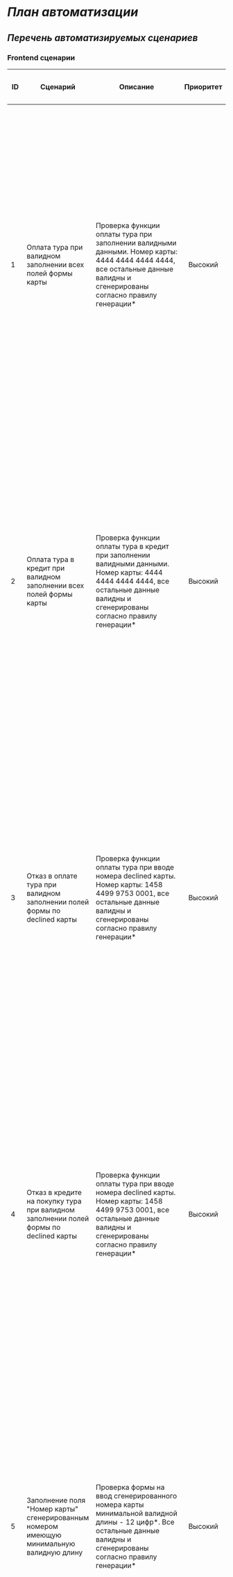 # _План автоматизации_ #
## _Перечень автоматизируемых сценариев_ ##
### Frontend сценарии ###

| <p style="text-align: center;">ID<p> |                                        <p style="text-align: center;">Сценарий<p>                                         |                                                                                                                                                                                                                                                            <p style="text-align: center;">Описание<p> | <p style="text-align: center;">Приоритет<p> |                                                                                                                                                                                                                                                                                                                                                                                                                                                                                                                                                                                                                      <p style="text-align: center;">Шаги<p> |                                                                                                                                                                         <p style="text-align: center;">Ожидаемый результат<p> |
|:-------------------------------------|:-------------------------------------------------------------------------------------------------------------------------:|------------------------------------------------------------------------------------------------------------------------------------------------------------------------------------------------------------------------------------------------------------------------------------------------------:|--------------------------------------------:|------------------------------------------------------------------------------------------------------------------------------------------------------------------------------------------------------------------------------------------------------------------------------------------------------------------------------------------------------------------------------------------------------------------------------------------------------------------------------------------------------------------------------------------------------------------------------------------------------------------------------------------------------------:|------------------------------------------------------------------------------------------------------------------------------------------------------------------------------------------------------------------------------:|
| 1                                    |                <p style="text-align: left;">Оплата тура при валидном заполнении всех полей формы карты<p>                 |                                                                                             <p style="text-align: left;">Проверка функции оплаты тура при заполнении валидными данными. Номер карты: 4444 4444 4444 4444, все остальные данные валидны и сгенерированы согласно правилу генерации*<p> |   <p style="text-align: center;">Высокий<p> |                                                                    <p style="text-align: left;">1. Переход на страницу покупки тура http://localhost:8080/   <br/>2. Произвести переход к форме карты через "Купить"  <br/>3. Ввод в поле "Номер карты"  действующего номера 4444 4444 4444 4444  <br/>4. Ввод в поле "Месяц" сгенерированного месяца <br/>5.  Ввод в поле "Год" сгенерированного года  <br/>6. Ввод в поле "Владелец" сгенерированного наименования владельца карты <br/>7. Ввод в поле "CVC/CVV" сгенерированной комбинации чисел  <br/>8. Произвести операцию оплаты тура через "Продолжить"  <br/>9. Проверка на соответствие ответа<p> |                                                                <p style="text-align: left;">Сообщение: Успешно! Операция одобрена банком на странице покупки тура. Статус 200, В БД  появились данные указанные в описании<p> |
| 2                                    |            <p style="text-align: left;">Оплата тура в кредит при валидном заполнении всех полей формы карты<p>            |                                                                                    <p style="text-align: left;">Проверка функции оплаты тура в кредит при заполнении валидными данными. Номер карты: 4444 4444 4444 4444, все остальные данные валидны и сгенерированы согласно правилу генерации*<p> |   <p style="text-align: center;">Высокий<p> |                                                                     <p style="text-align: left;">1. Переход на страницу покупки тура http://localhost:8080/   <br/>2. Произвести оплату тура через "Купить в кредит"  <br/>3. Ввод в поле "Номер карты"  действующего номера 4444 4444 4444 4444  <br/>4. Ввод в поле "Месяц" сгенерированного месяца <br/>5.  Ввод в поле "Год" сгенерированного года  <br/>6. Ввод в поле "Владелец" сгенерированного наименования владельца карты <br/>7. Ввод в поле "CVC/CVV" сгенерированной комбинации чисел  <br/>8. Произвести операцию оплаты тура через "Продолжить"  <br/>9. Проверка на соответствие ответа<p> |                                                                <p style="text-align: left;">Сообщение: Успешно! Операция одобрена банком на странице покупки тура. Статус 200, В БД  появились данные указанные в описании<p> |
| 3                                    |         <p style="text-align: left;">Отказ в оплате тура при валидном заполнении полей формы по declined карты<p>         |                                                                                              <p style="text-align: left;">Проверка функции оплаты тура при вводе номера declined карты. Номер карты: 1458 4499 9753 0001, все остальные данные валидны и сгенерированы согласно правилу генерации*<p> |   <p style="text-align: center;">Высокий<p> |                                                                    <p style="text-align: left;">1. Переход на страницу покупки тура http://localhost:8080/   <br/>2. Произвести переход к форме карты через "Купить"  <br/>3. Ввод в поле "Номер карты"  действующего номера 1458 4499 9753 0001  <br/>4. Ввод в поле "Месяц" сгенерированного месяца <br/>5.  Ввод в поле "Год" сгенерированного года  <br/>6. Ввод в поле "Владелец" сгенерированного наименования владельца карты <br/>7. Ввод в поле "CVC/CVV" сгенерированной комбинации чисел  <br/>8. Произвести операцию оплаты тура через "Продолжить"  <br/>9. Проверка на соответствие ответа<p> |                                                                              <p style="text-align: left;">Сообщение: Ошибка! Банк отказал в проведении операции. Статус 400, в БД не появились данные указанные в описании<p> |
| 4                                    |   <p style="text-align: left;">Отказ в кредите на покупку тура при валидном заполнении полей формы по declined карты<p>   |                                                                                              <p style="text-align: left;">Проверка функции оплаты тура при вводе номера declined карты. Номер карты: 1458 4499 9753 0001, все остальные данные валидны и сгенерированы согласно правилу генерации*<p> |   <p style="text-align: center;">Высокий<p> |                                                                     <p style="text-align: left;">1. Переход на страницу покупки тура http://localhost:8080/   <br/>2. Произвести оплату тура через "Купить в кредит"  <br/>3. Ввод в поле "Номер карты"  действующего номера 1458 4499 9753 0001  <br/>4. Ввод в поле "Месяц" сгенерированного месяца <br/>5.  Ввод в поле "Год" сгенерированного года  <br/>6. Ввод в поле "Владелец" сгенерированного наименования владельца карты <br/>7. Ввод в поле "CVC/CVV" сгенерированной комбинации чисел  <br/>8. Произвести операцию оплаты тура через "Продолжить"  <br/>9. Проверка на соответствие ответа<p> |                                                                              <p style="text-align: left;">Сообщение: Ошибка! Банк отказал в проведении операции. Статус 400, в БД не появились данные указанные в описании<p> |                                                                                       |
| 5                                    | <p style="text-align: left;">Заполнение поля "Номер карты" сгенерированным номером имеющую минимальную валидную длину<p>  |                                                                                                  <p style="text-align: left;">Проверка формы на ввод сгенерированного номера карты минимальной валидной длины - 12 цифр*. Все остальные данные валидны и сгенерированы согласно правилу генерации*<p> |   <p style="text-align: center;">Высокий<p> |                                                                               <p style="text-align: left;">1. Переход на страницу покупки тура http://localhost:8080/   <br/>2. Произвести переход к форме карты через "Купить"  <br/>3. Ввод в поле "Номер карты" сгенерированного номера карты  <br/>4. Ввод в поле "Месяц" сгенерированного месяца <br/>5.  Ввод в поле "Год" сгенерированного года  <br/>6. Ввод в поле "Владелец" сгенерированного наименования владельца карты <br/>7. Ввод в поле "CVC/CVV" сгенерированной комбинации чисел  <br/>8. Произвести операцию оплаты тура через "Продолжить"  <br/>9. Проверка на соответствие ответа<p> |                                                                              <p style="text-align: left;">Сообщение: Ошибка! Банк отказал в проведении операции. Статус 400, в БД не появились данные указанные в описании<p> |
| 6                                    | <p style="text-align: left;">Заполнение поля "Номер карты" сгенерированным номером имеющую максимальную валидную длину<p> |                                                                                        <p style="text-align: left;">Проверка формы на ввод случайно сгенерированного номера карты максимальной валидной длины - 19 цифр*. Все остальные данные валидны и сгенерированы согласно правилу генерации*<p> |   <p style="text-align: center;">Высокий<p> |                                                                               <p style="text-align: left;">1. Переход на страницу покупки тура http://localhost:8080/   <br/>2. Произвести переход к форме карты через "Купить"  <br/>3. Ввод в поле "Номер карты" сгенерированного номера карты  <br/>4. Ввод в поле "Месяц" сгенерированного месяца <br/>5.  Ввод в поле "Год" сгенерированного года  <br/>6. Ввод в поле "Владелец" сгенерированного наименования владельца карты <br/>7. Ввод в поле "CVC/CVV" сгенерированной комбинации чисел  <br/>8. Произвести операцию оплаты тура через "Продолжить"  <br/>9. Проверка на соответствие ответа<p> |                                                                              <p style="text-align: left;">Сообщение: Ошибка! Банк отказал в проведении операции. Статус 400, в БД не появились данные указанные в описании<p> |
| 7                                    |          <p style="text-align: left;">Заполнение поля "Номер карты" превышающим валидную длину карты номером<p>           |                                                                                                                          <p style="text-align: left;">Проверка формы на ввод случайно сгенерированного карты из 20 цифр*. Все остальные данные валидны и сгенерированы согласно правилу генерации*<p> |   <p style="text-align: center;">Высокий<p> |                                                                               <p style="text-align: left;">1. Переход на страницу покупки тура http://localhost:8080/   <br/>2. Произвести переход к форме карты через "Купить"  <br/>3. Ввод в поле "Номер карты" сгенерированного номера карты  <br/>4. Ввод в поле "Месяц" сгенерированного месяца <br/>5.  Ввод в поле "Год" сгенерированного года  <br/>6. Ввод в поле "Владелец" сгенерированного наименования владельца карты <br/>7. Ввод в поле "CVC/CVV" сгенерированной комбинации чисел  <br/>8. Произвести операцию оплаты тура через "Продолжить"  <br/>9. Проверка на соответствие ответа<p> |                                                                              <p style="text-align: left;">Сообщение: Ошибка! Банк отказал в проведении операции. Статус 400, в БД не появились данные указанные в описании<p> |
| 8                                    |        <p style="text-align: left;">Заполнение поля "Номер карты"  ниже допустимой валидной длину карты номером<p>        |                                                                                                                   <p style="text-align: left;">Проверка формы на ввод случайно сгенерированного номера карты из 11 цифр*. Все остальные данные валидны и сгенерированы согласно правилу генерации*<p> |   <p style="text-align: center;">Высокий<p> |                                                                               <p style="text-align: left;">1. Переход на страницу покупки тура http://localhost:8080/   <br/>2. Произвести переход к форме карты через "Купить"  <br/>3. Ввод в поле "Номер карты" сгенерированного номера карты  <br/>4. Ввод в поле "Месяц" сгенерированного месяца <br/>5.  Ввод в поле "Год" сгенерированного года  <br/>6. Ввод в поле "Владелец" сгенерированного наименования владельца карты <br/>7. Ввод в поле "CVC/CVV" сгенерированной комбинации чисел  <br/>8. Произвести операцию оплаты тура через "Продолжить"  <br/>9. Проверка на соответствие ответа<p> |                                                     <p style="text-align: left;">В форме карты в поле "Номер карты" появилось предупреждение: "Неверный формат". Статус 400, в БД не появились данные указанные в описании<p> |
| 9                                    |                            <p style="text-align: left;">Оставить поле "Номер карты" пустым<p>                             |                                                                                                                                             <p style="text-align: left;">Проверка формы при отказе от ввода номера карты. Все остальные данные валидны и сгенерированы согласно правилу генерации*<p> |   <p style="text-align: center;">Высокий<p> |                                                                                                <p style="text-align: left;">1. Переход на страницу покупки тура http://localhost:8080/   <br/>2. Произвести переход к форме карты через "Купить"  <br/>3. Ничего не вводить в поле "Номер карты"  <br/>4. Ввод в поле "Месяц" сгенерированного месяца <br/>5.  Ввод в поле "Год" сгенерированного года  <br/>6. Ввод в поле "Владелец" сгенерированного наименования владельца карты <br/>7. Ввод в поле "CVC/CVV" сгенерированной комбинации чисел  <br/>8. Произвести операцию оплаты тура через "Продолжить"  <br/>9. Проверка на соответствие ответа<p> |                                                     <p style="text-align: left;">В форме карты в поле "Номер карты" появилось предупреждение: "Неверный формат". Статус 400, в БД не появились данные указанные в описании<p> |
| 10                                   |                     <p style="text-align: left;">Заполнение поля "Месяц" невалидным номером месяца<p>                     | <p style="text-align: left;">Проверка формы в случае случайно сгенерированного невалидного номера месяца(превышающего число месяцев в году). Генерируется число более 12, но менее 100. Номер карты: 4444 4444 4444 4444. Все остальные данные валидны и сгенерированы согласно правилу генерации*<p> |   <p style="text-align: center;">Средний<p> |                                                                    <p style="text-align: left;">1. Переход на страницу покупки тура http://localhost:8080/   <br/>2. Произвести переход к форме карты через "Купить"  <br/>3. Ввод в поле "Номер карты"  действующего номера 4444 4444 4444 4444  <br/>4. Ввод в поле "Месяц" сгенерированного месяца <br/>5.  Ввод в поле "Год" сгенерированного года  <br/>6. Ввод в поле "Владелец" сгенерированного наименования владельца карты <br/>7. Ввод в поле "CVC/CVV" сгенерированной комбинации чисел  <br/>8. Произвести операцию оплаты тура через "Продолжить"  <br/>9. Проверка на соответствие ответа<p> |                                        <p style="text-align: left;">В форме карты в поле "Месяц" появилось предупреждение: "Неверно указан срок действия карты". Статус 400, в БД не появились данные указанные в описании<p> |
| 11                                   |                               <p style="text-align: left;">Заполнение поля "Месяц" нулём<p>                               |                                                                                                  <p style="text-align: left;">Проверка формы в случае указания нуля "0" в поле "Месяц". Номер карты: 4444 4444 4444 4444. Все остальные данные валидны и сгенерированы согласно правилу генерации*<p> |   <p style="text-align: center;">Средний<p> |                                                                                   <p style="text-align: left;">1. Переход на страницу покупки тура http://localhost:8080/   <br/>2. Произвести переход к форме карты через "Купить"  <br/>3. Ввод в поле "Номер карты"  действующего номера 4444 4444 4444 4444  <br/>4. Ввод в поле "Месяц" нуля "0" <br/>5.  Ввод в поле "Год" сгенерированного года  <br/>6. Ввод в поле "Владелец" сгенерированного наименования владельца карты <br/>7. Ввод в поле "CVC/CVV" сгенерированной комбинации чисел  <br/>8. Произвести операцию оплаты тура через "Продолжить"  <br/>9. Проверка на соответствие ответа<p> |                                        <p style="text-align: left;">В форме карты в поле "Месяц" появилось предупреждение: "Неверно указан срок действия карты". Статус 400, в БД не появились данные указанные в описании<p> |
| 12                                   |                           <p style="text-align: left;">Заполнение поля "Месяц" двумя нулями<p>                            |                                                                                           <p style="text-align: left;">Проверка формы в случае указания двух нулей "00" в поле "Месяц". Номер карты: 4444 4444 4444 4444. Все остальные данные валидны и сгенерированы согласно правилу генерации*<p> |   <p style="text-align: center;">Средний<p> |                                                                            <p style="text-align: left;">1. Переход на страницу покупки тура http://localhost:8080/   <br/>2. Произвести переход к форме карты через "Купить"  <br/>3. Ввод в поле "Номер карты"  действующего номера 4444 4444 4444 4444  <br/>4. Ввод в поле "Месяц" двух нулей "00" <br/>5.  Ввод в поле "Год" сгенерированного года  <br/>6. Ввод в поле "Владелец" сгенерированного наименования владельца карты <br/>7. Ввод в поле "CVC/CVV" сгенерированной комбинации чисел  <br/>8. Произвести операцию оплаты тура через "Продолжить"  <br/>9. Проверка на соответствие ответа<p> |                                        <p style="text-align: left;">В форме карты в поле "Месяц" появилось предупреждение: "Неверно указан срок действия карты". Статус 400, в БД не появились данные указанные в описании<p> |
| 13                                   |                   <p style="text-align: left;">Заполнение поля "Месяц" без нуля перед числом от 1-9<p>                    |                              <p style="text-align: left;">Проверка формы в случае отказа от установки нуля перед числами от 1 до 9  в поле "Месяц". Генерируется любое число от 1 до 9. Номер карты: 4444 4444 4444 4444. Все остальные данные валидны и сгенерированы согласно правилу генерации*<p> |   <p style="text-align: center;">Средний<p> |                                                      <p style="text-align: left;">1. Переход на страницу покупки тура http://localhost:8080/   <br/>2. Произвести переход к форме карты через "Купить"  <br/>3. Ввод в поле "Номер карты"  действующего номера 4444 4444 4444 4444  <br/>4. Ввод в поле "Месяц" сгенерированного номера месяца от 1-9 <br/>5.  Ввод в поле "Год" сгенерированного года  <br/>6. Ввод в поле "Владелец" сгенерированного наименования владельца карты <br/>7. Ввод в поле "CVC/CVV" сгенерированной комбинации чисел  <br/>8. Произвести операцию оплаты тура через "Продолжить"  <br/>9. Проверка на соответствие ответа<p> |                                                                <p style="text-align: left;">Сообщение: Успешно! Операция одобрена банком на странице покупки тура. Статус 200, В БД  появились данные указанные в описании<p> |
| 14                                   |              <p style="text-align: left;">Заполнение поля "Год" числом превышающий текущий год на 20 лет<p>               |                                                                         <p style="text-align: left;">Проверка формы при установке в поле "Год" года превышающую текущую дату на 20 лет. Номер карты: 4444 4444 4444 4444. Все остальные данные валидны и сгенерированы согласно правилу генерации*<p> |   <p style="text-align: center;">Средний<p> |                                                 <p style="text-align: left;">1. Переход на страницу покупки тура http://localhost:8080/   <br/>2. Произвести переход к форме карты через "Купить"  <br/>3. Ввод в поле "Номер карты"  действующего номера 4444 4444 4444 4444  <br/>4. Ввод в поле "Месяц" сгенерированного номера месяца <br/>5.  Ввод в поле "Год" года превышающий текущий на 20 лет <br/>6. Ввод в поле "Владелец" сгенерированного наименования владельца карты <br/>7. Ввод в поле "CVC/CVV" сгенерированной комбинации чисел  <br/>8. Произвести операцию оплаты тура через "Продолжить"  <br/>9. Проверка на соответствие ответа<p> |                                          <p style="text-align: left;">В форме карты в поле "Год" появилось предупреждение: "Неверно указан срок действия карты". Статус 400, в БД не появились данные указанные в описании<p> |
| 15                                   |                 <p style="text-align: left;">Заполнение поля "Год" датой при которой срок карты истёк<p>                  |                                                                <p style="text-align: left;">Проверка формы при установке в поле "Год" текущего года, а в поле месяц предыдущего месяца. Номер карты: 4444 4444 4444 4444. Все остальные данные валидны и сгенерированы согласно правилу генерации*<p> |   <p style="text-align: center;">Средний<p> |                                                                                 <p style="text-align: left;">1. Переход на страницу покупки тура http://localhost:8080/   <br/>2. Произвести переход к форме карты через "Купить"  <br/>3. Ввод в поле "Номер карты"  действующего номера 4444 4444 4444 4444  <br/>4. Ввод в поле "Месяц" предыдущего месяца <br/>5.  Ввод в поле "Год" текущего года  <br/>6. Ввод в поле "Владелец" сгенерированного наименования владельца карты <br/>7. Ввод в поле "CVC/CVV" сгенерированной комбинации чисел  <br/>8. Произвести операцию оплаты тура через "Продолжить"  <br/>9. Проверка на соответствие ответа<p> |                                                   <p style="text-align: left;">В форме карты в поле "Год" появилось предупреждение: "Истёк срок действия карты". Статус 400, в БД не появились данные указанные в описании<p> |
| 16                                   |                                <p style="text-align: left;">Заполнение поля "Год" нулём<p>                                |                                                                                                        <p style="text-align: left;">Проверка формы при установке в поле "Год" нуля "0". Номер карты: 4444 4444 4444 4444. Все остальные данные валидны и сгенерированы согласно правилу генерации*<p> |    <p style="text-align: center;">Низкий<p> |                                                                                     <p style="text-align: left;">1. Переход на страницу покупки тура http://localhost:8080/   <br/>2. Произвести переход к форме карты через "Купить"  <br/>3. Ввод в поле "Номер карты"  действующего номера 4444 4444 4444 4444  <br/>4. Ввод в поле "Месяц" предыдущего месяца <br/>5.  Ввод в поле "Год"  нуля "0"  <br/>6. Ввод в поле "Владелец" сгенерированного наименования владельца карты <br/>7. Ввод в поле "CVC/CVV" сгенерированной комбинации чисел  <br/>8. Произвести операцию оплаты тура через "Продолжить"  <br/>9. Проверка на соответствие ответа<p> |                                                   <p style="text-align: left;">В форме карты в поле "Год" появилось предупреждение: "Истёк срок действия карты". Статус 400, в БД не появились данные указанные в описании<p> |
| 17                                   |                            <p style="text-align: left;">Заполнение поля "Год" двумя нулями<p>                             |                                                                                                 <p style="text-align: left;">Проверка формы при установке в поле "Год" двух нулей "00". Номер карты: 4444 4444 4444 4444. Все остальные данные валидны и сгенерированы согласно правилу генерации*<p> |    <p style="text-align: center;">Низкий<p> |                                                                  <p style="text-align: left;">1. Переход на страницу покупки тура http://localhost:8080/   <br/>2. Произвести переход к форме карты через "Купить"  <br/>3. Ввод в поле "Номер карты"  действующего номера 4444 4444 4444 4444  <br/>4.  Ввод в поле "Месяц" сгенерированного номера месяца <br/>5.  Ввод в поле "Год"  двух нулей "0"  <br/>6. Ввод в поле "Владелец" сгенерированного наименования владельца карты <br/>7. Ввод в поле "CVC/CVV" сгенерированной комбинации чисел  <br/>8. Произвести операцию оплаты тура через "Продолжить"  <br/>9. Проверка на соответствие ответа<p> |                                                   <p style="text-align: left;">В форме карты в поле "Год" появилось предупреждение: "Истёк срок действия карты". Статус 400, в БД не появились данные указанные в описании<p> |
| 18                                   |                                <p style="text-align: left;">Оставить поле "Год" пустым<p>                                 |                                                                                                <p style="text-align: left;">Проверка формы при отказе от заполнения данными поля "Год". Номер карты: 4444 4444 4444 4444. Все остальные данные валидны и сгенерированы согласно правилу генерации*<p> |   <p style="text-align: center;">Средний<p> |                                                                        <p style="text-align: left;">1. Переход на страницу покупки тура http://localhost:8080/   <br/>2. Произвести переход к форме карты через "Купить"  <br/>3. Ввод в поле "Номер карты"  действующего номера 4444 4444 4444 4444  <br/>4.  Ввод в поле "Месяц" сгенерированного номера месяца <br/>5.  Поле "Год"  оставить пустым  <br/>6. Ввод в поле "Владелец" сгенерированного наименования владельца карты <br/>7. Ввод в поле "CVC/CVV" сгенерированной комбинации чисел  <br/>8. Произвести операцию оплаты тура через "Продолжить"  <br/>9. Проверка на соответствие ответа<p> |                                                             <p style="text-align: left;">В форме карты в поле "Год" появилось предупреждение: "Неверный формат". Статус 400, в БД не появились данные указанные в описании<p> |
| 19                                   |                               <p style="text-align: left;">Оставить поле "Месяц" пустым<p>                                |                                                                                              <p style="text-align: left;">Проверка формы при отказе от заполнения данными поля "Месяц". Номер карты: 4444 4444 4444 4444. Все остальные данные валидны и сгенерированы согласно правилу генерации*<p> |   <p style="text-align: center;">Средний<p> |                                                                                   <p style="text-align: left;">1. Переход на страницу покупки тура http://localhost:8080/   <br/>2. Произвести переход к форме карты через "Купить"  <br/>3. Ввод в поле "Номер карты"  действующего номера 4444 4444 4444 4444  <br/>4. Поле "Месяц" оставить пустым <br/>5.  Ввод в поле "Год" сгенерированного года  <br/>6. Ввод в поле "Владелец" сгенерированного наименования владельца карты <br/>7. Ввод в поле "CVC/CVV" сгенерированной комбинации чисел  <br/>8. Произвести операцию оплаты тура через "Продолжить"  <br/>9. Проверка на соответствие ответа<p> |                                                           <p style="text-align: left;">В форме карты в поле "Месяц" появилось предупреждение: "Неверный формат". Статус 400, в БД не появились данные указанные в описании<p> |
| 20                                   |             <p style="text-align: left;">Заполнение поля "Владелец" наименованием с использованием дефиса<p>              |                                             <p style="text-align: left;">Проверка формы при заполнении поля "Владелец" сгенерированного наименования внутри которого использован дефис. Номер карты: 4444 4444 4444 4444. Все остальные данные валидны и сгенерированы согласно правилу генерации*<p> |   <p style="text-align: center;">Средний<p> |                                                             <p style="text-align: left;">1. Переход на страницу покупки тура http://localhost:8080/   <br/>2. Произвести переход к форме карты через "Купить"  <br/>3. Ввод в поле "Номер карты"  действующего номера 4444 4444 4444 4444  <br/>4. Ввод в поле "Месяц" сгенерированного номера месяца <br/>5.  Ввод в поле "Год" сгенерированного года  <br/>6. Ввод в поле "Владелец" сгенерированного наименования владельца карты <br/>7. Ввод в поле "CVC/CVV" сгенерированной комбинации чисел  <br/>8. Произвести операцию оплаты тура через "Продолжить"  <br/>9. Проверка на соответствие ответа<p> |                                                                <p style="text-align: left;">Сообщение: Успешно! Операция одобрена банком на странице покупки тура. Статус 200, В БД  появились данные указанные в описании<p> |
| 21                                   |             <p style="text-align: left;">Заполнение поля "Владелец" наименованием с использованием пробела<p>             |                                            <p style="text-align: left;">Проверка формы при заполнении поля "Владелец" сгенерированного наименования внутри которого использован пробел. Номер карты: 4444 4444 4444 4444. Все остальные данные валидны и сгенерированы согласно правилу генерации*<p> |   <p style="text-align: center;">Средний<p> |                                                             <p style="text-align: left;">1. Переход на страницу покупки тура http://localhost:8080/   <br/>2. Произвести переход к форме карты через "Купить"  <br/>3. Ввод в поле "Номер карты"  действующего номера 4444 4444 4444 4444  <br/>4. Ввод в поле "Месяц" сгенерированного номера месяца <br/>5.  Ввод в поле "Год" сгенерированного года  <br/>6. Ввод в поле "Владелец" сгенерированного наименования владельца карты <br/>7. Ввод в поле "CVC/CVV" сгенерированной комбинации чисел  <br/>8. Произвести операцию оплаты тура через "Продолжить"  <br/>9. Проверка на соответствие ответа<p> |                                                                <p style="text-align: left;">Сообщение: Успешно! Операция одобрена банком на странице покупки тура. Статус 200, В БД  появились данные указанные в описании<p> |
| 22                                   |   <p style="text-align: left;">Заполнение поля "Владелец" наименованием с использованием пробела перед наименованием<p>   |                                              <p style="text-align: left;">Проверка формы при заполнении поля "Владелец" сгенерированного наименования перед которым использован пробел. Номер карты: 4444 4444 4444 4444. Все остальные данные валидны и сгенерированы согласно правилу генерации*<p> |    <p style="text-align: center;">Низкий<p> |                                                             <p style="text-align: left;">1. Переход на страницу покупки тура http://localhost:8080/   <br/>2. Произвести переход к форме карты через "Купить"  <br/>3. Ввод в поле "Номер карты"  действующего номера 4444 4444 4444 4444  <br/>4. Ввод в поле "Месяц" сгенерированного номера месяца <br/>5.  Ввод в поле "Год" сгенерированного года  <br/>6. Ввод в поле "Владелец" сгенерированного наименования владельца карты <br/>7. Ввод в поле "CVC/CVV" сгенерированной комбинации чисел  <br/>8. Произвести операцию оплаты тура через "Продолжить"  <br/>9. Проверка на соответствие ответа<p> |                    <p style="text-align: left;">Наименование указано без пробела перед ним. Сообщение: Успешно! Операция одобрена банком на странице покупки тура. Статус 200, В БД  появились данные указанные в описании<p> |
| 23                                   |                      <p style="text-align: left;">Заполнение поля "Владелец" при неименной карте<p>                       |                                                                             <p style="text-align: left;">Проверка формы при заполнении поля "Владелец" наименованием "Unembossed name". Номер карты: 4444 4444 4444 4444. Все остальные данные валидны и сгенерированы согласно правилу генерации*<p> |   <p style="text-align: center;">Высокий<p> |                                                                                         <p style="text-align: left;">1. Переход на страницу покупки тура http://localhost:8080/   <br/>2. Произвести переход к форме карты через "Купить"  <br/>3. Ввод в поле "Номер карты"  действующего номера 4444 4444 4444 4444  <br/>4. Ввод в поле "Месяц" сгенерированного номера месяца <br/>5.  Ввод в поле "Год" сгенерированного года  <br/>6. Ввод в поле "Владелец" "Unembossed name" <br/>7. Ввод в поле "CVC/CVV" сгенерированной комбинации чисел  <br/>8. Произвести операцию оплаты тура через "Продолжить"  <br/>9. Проверка на соответствие ответа<p> |                                                                <p style="text-align: left;">Сообщение: Успешно! Операция одобрена банком на странице покупки тура. Статус 200, В БД  появились данные указанные в описании<p> |
| 24                                   |   <p style="text-align: left;">Заполнение поля "Владелец" при указании наименования с использованием спец. символов<p>    |                                                              <p style="text-align: left;">Проверка формы при заполнении поля "Владелец" наименованием: SPECIAL?#^)(!"'></*%$.@№!&-+~`:. Номер карты: 4444 4444 4444 4444. Все остальные данные валидны и сгенерированы согласно правилу генерации*<p> |    <p style="text-align: center;">Низкий<p> |                                                              <p style="text-align: left;">1. Переход на страницу покупки тура http://localhost:8080/   <br/>2. Произвести переход к форме карты через "Купить"  <br/>3. Ввод в поле "Номер карты"  действующего номера 4444 4444 4444 4444  <br/>4. Ввод в поле "Месяц" сгенерированного номера месяца <br/>5.  Ввод в поле "Год" сгенерированного года  <br/>6. Ввод в поле "Владелец" наименования SPECIAL?#^)(!"'></*%$.@№!&-+~`: <br/>7. Ввод в поле "CVC/CVV" сгенерированной комбинации чисел  <br/>8. Произвести операцию оплаты тура через "Продолжить"  <br/>9. Проверка на соответствие ответа<p> |                                      <p style="text-align: left;">В форме карты в поле "Владелец" появилось предупреждение: "Использованы недопустимые символы". Статус 400, в БД не появились данные указанные в описании<p> |
| 25                                   |     <p style="text-align: left;">Заполнение поля "Владелец" наименованием на латинице верхнего и нижнего регистра<p>      |                <p style="text-align: left;">Проверка формы при заполнении поля "Владелец" сгенерированным наименованием на латинице с использованием букв верхнего и нижнего регистра . Номер карты: 4444 4444 4444 4444. Все остальные данные валидны и сгенерированы согласно правилу генерации*<p> |    <p style="text-align: center;">Низкий<p> |                                                             <p style="text-align: left;">1. Переход на страницу покупки тура http://localhost:8080/   <br/>2. Произвести переход к форме карты через "Купить"  <br/>3. Ввод в поле "Номер карты"  действующего номера 4444 4444 4444 4444  <br/>4. Ввод в поле "Месяц" сгенерированного номера месяца <br/>5.  Ввод в поле "Год" сгенерированного года  <br/>6. Ввод в поле "Владелец" сгенерированного наименования владельца карты <br/>7. Ввод в поле "CVC/CVV" сгенерированной комбинации чисел  <br/>8. Произвести операцию оплаты тура через "Продолжить"  <br/>9. Проверка на соответствие ответа<p> | <p style="text-align: left;">В форме карты в поле "Владелец" появилось предупреждение: "Наименования Владельца должно быть указано латиницей верхнего регистра". Статус 400, в БД не появились данные указанные в описании<p> |
| 26                                   |     <p style="text-align: left;">Заполнение поля "Владелец" наименованием на кириллице верхнего и нижнего регистра<p>     |               <p style="text-align: left;">Проверка формы при заполнении поля "Владелец" сгенерированным наименованием на кириллице с использованием букв верхнего и нижнего регистра . Номер карты: 4444 4444 4444 4444. Все остальные данные валидны и сгенерированы согласно правилу генерации*<p> |    <p style="text-align: center;">Низкий<p> |                                                             <p style="text-align: left;">1. Переход на страницу покупки тура http://localhost:8080/   <br/>2. Произвести переход к форме карты через "Купить"  <br/>3. Ввод в поле "Номер карты"  действующего номера 4444 4444 4444 4444  <br/>4. Ввод в поле "Месяц" сгенерированного номера месяца <br/>5.  Ввод в поле "Год" сгенерированного года  <br/>6. Ввод в поле "Владелец" сгенерированного наименования владельца карты <br/>7. Ввод в поле "CVC/CVV" сгенерированной комбинации чисел  <br/>8. Произвести операцию оплаты тура через "Продолжить"  <br/>9. Проверка на соответствие ответа<p> | <p style="text-align: left;">В форме карты в поле "Владелец" появилось предупреждение: "Наименования Владельца должно быть указано латиницей верхнего регистра". Статус 400, в БД не появились данные указанные в описании<p> |
| 27                                   |              <p style="text-align: left;">Заполнение поля "Владелец" наименованием с использованием цифр<p>               |                                                              <p style="text-align: left;">Проверка формы при заполнении поля "Владелец" наименованием с использованием цифр: DIGIT777 . Номер карты: 4444 4444 4444 4444. Все остальные данные валидны и сгенерированы согласно правилу генерации*<p> |    <p style="text-align: center;">Низкий<p> |                                                                                                  <p style="text-align: left;">1. Переход на страницу покупки тура http://localhost:8080/   <br/>2. Произвести переход к форме карты через "Купить"  <br/>3. Ввод в поле "Номер карты"  действующего номера 4444 4444 4444 4444  <br/>4. Ввод в поле "Месяц" сгенерированного номера месяца <br/>5.  Ввод в поле "Год" сгенерированного года  <br/>6. Ввод в поле "Владелец" DIGIT777 <br/>7. Ввод в поле "CVC/CVV" сгенерированной комбинации чисел  <br/>8. Произвести операцию оплаты тура через "Продолжить"  <br/>9. Проверка на соответствие ответа<p> | <p style="text-align: left;">В форме карты в поле "Владелец" появилось предупреждение: "Наименования Владельца должно быть указано латиницей верхнего регистра". Статус 400, в БД не появились данные указанные в описании<p> |
| 28                                   |                              <p style="text-align: left;">Оставить поле "Владелец" пустым<p>                              |                                                                                                  <p style="text-align: left;">Проверка формы при отказе от заполнения поля "Владелец" . Номер карты: 4444 4444 4444 4444. Все остальные данные валидны и сгенерированы согласно правилу генерации*<p> |   <p style="text-align: center;">Высокий<p> |                                                                                                  <p style="text-align: left;">1. Переход на страницу покупки тура http://localhost:8080/   <br/>2. Произвести переход к форме карты через "Купить"  <br/>3. Ввод в поле "Номер карты"  действующего номера 4444 4444 4444 4444  <br/>4. Ввод в поле "Месяц" сгенерированного номера месяца <br/>5.  Ввод в поле "Год" сгенерированного года  <br/>6. Оставить поле "Владелец" пустым <br/>7. Ввод в поле "CVC/CVV" сгенерированной комбинации чисел  <br/>8. Произвести операцию оплаты тура через "Продолжить"  <br/>9. Проверка на соответствие ответа<p> |                                        <p style="text-align: left;">В форме карты в поле "Владелец" появилось предупреждение: "Поле обязательно для заполнения". Статус 400, в БД не появились данные указанные в описании<p> |
| 29                                   |                 <p style="text-align: left;">Заполнение поля "Владелец" наименованием из одного буквы<p>                  |                                                              <p style="text-align: left;">Проверка формы при заполнении поля "Владелец" одной буквой на латинице в верхнем регистре: R. Номер карты: 4444 4444 4444 4444. Все остальные данные валидны и сгенерированы согласно правилу генерации*<p> |   <p style="text-align: center;">Высокий<p> |                                                                                                  <p style="text-align: left;">1. Переход на страницу покупки тура http://localhost:8080/   <br/>2. Произвести переход к форме карты через "Купить"  <br/>3. Ввод в поле "Номер карты"  действующего номера 4444 4444 4444 4444  <br/>4. Ввод в поле "Месяц" сгенерированного номера месяца <br/>5.  Ввод в поле "Год" сгенерированного года  <br/>6. Ввод в поле "Владелец" буквы R  <br/>7. Ввод в поле "CVC/CVV" сгенерированной комбинации чисел  <br/>8. Произвести операцию оплаты тура через "Продолжить"  <br/>9. Проверка на соответствие ответа<p> |                                                                <p style="text-align: left;">Сообщение: Успешно! Операция одобрена банком на странице покупки тура. Статус 200, В БД  появились данные указанные в описании<p> |
| 30                                   |                          <p style="text-align: left;">Заполнение поля "CVC/CVV" одной цифрой<p>                           |                                                                                 <p style="text-align: left;">Проверка формы при заполнении поля "CVC/CVV" сгенерированной одной цифрой. Номер карты: 4444 4444 4444 4444. Все остальные данные валидны и сгенерированы согласно правилу генерации*<p> |   <p style="text-align: center;">Высокий<p> |                                                                                      <p style="text-align: left;">1. Переход на страницу покупки тура http://localhost:8080/   <br/>2. Произвести переход к форме карты через "Купить"  <br/>3. Ввод в поле "Номер карты"  действующего номера 4444 4444 4444 4444  <br/>4. Ввод в поле "Месяц" сгенерированного номера месяца <br/>5.  Ввод в поле "Год" сгенерированного года  <br/>6. Ввод в поле "Владелец" сгенерированного наименования  <br/>7. Ввод в поле "CVC/CVV" сгенерированного числа  <br/>8. Произвести операцию оплаты тура через "Продолжить"  <br/>9. Проверка на соответствие ответа<p> |                            <p style="text-align: left;"><p style="text-align: left;">В форме карты в поле "CVC/CVV" появилось предупреждение: "Неверный формат". Статус 400, в БД не появились данные указанные в описании<p> |
| 31                                   |                          <p style="text-align: left;">Заполнение поля "CVC/CVV" двумя цифрами<p>                          |                                                                               <p style="text-align: left;">Проверка формы при заполнении поля "CVC/CVV" сгенерированными двумя цифрами. Номер карты: 4444 4444 4444 4444. Все остальные данные валидны и сгенерированы согласно правилу генерации*<p> |   <p style="text-align: center;">Высокий<p> |                                                                                  <p style="text-align: left;">1. Переход на страницу покупки тура http://localhost:8080/   <br/>2. Произвести переход к форме карты через "Купить"  <br/>3. Ввод в поле "Номер карты"  действующего номера 4444 4444 4444 4444  <br/>4. Ввод в поле "Месяц" сгенерированного номера месяца <br/>5.  Ввод в поле "Год" сгенерированного года  <br/>6. Ввод в поле "Владелец" сгенерированного наименования  <br/>7. Ввод в поле "CVC/CVV" сгенерированной пары чисел  <br/>8. Произвести операцию оплаты тура через "Продолжить"  <br/>9. Проверка на соответствие ответа<p> |                            <p style="text-align: left;"><p style="text-align: left;">В форме карты в поле "CVC/CVV" появилось предупреждение: "Неверный формат". Статус 400, в БД не появились данные указанные в описании<p> |
| 32                                   |                              <p style="text-align: left;">Оставить поле "CVC/CVV" пустым<p>                               |                                                                                                    <p style="text-align: left;">Проверка формы при отказе от заполнения поля "CVC/CVV". Номер карты: 4444 4444 4444 4444. Все остальные данные валидны и сгенерированы согласно правилу генерации*<p> |   <p style="text-align: center;">Высокий<p> |                                                                                                    <p style="text-align: left;">1. Переход на страницу покупки тура http://localhost:8080/   <br/>2. Произвести переход к форме карты через "Купить"  <br/>3. Ввод в поле "Номер карты"  действующего номера 4444 4444 4444 4444  <br/>4. Ввод в поле "Месяц" сгенерированного номера месяца <br/>5.  Ввод в поле "Год" сгенерированного года  <br/>6. Ввод в поле "Владелец" сгенерированного наименования  <br/>7. Оставить поле "CVC/CVV" пустым  <br/>8. Произвести операцию оплаты тура через "Продолжить"  <br/>9. Проверка на соответствие ответа<p> |                            <p style="text-align: left;"><p style="text-align: left;">В форме карты в поле "CVC/CVV" появилось предупреждение: "Неверный формат". Статус 400, в БД не появились данные указанные в описании<p> |
| 33                                   |         <p style="text-align: left;">Осуществление обратного перехода между вкладками оплаты и оплаты в кредит<p>         |                      <p style="text-align: left;">Проверка возможности обратного перехода от оплаты тура в кредит к оплате тура с последующим заполнением всех полей валидными данными. Номер карты: 4444 4444 4444 4444. Все остальные данные валидны и сгенерированы согласно правилу генерации*<p> |   <p style="text-align: center;">Высокий<p> | <p style="text-align: left;">1. Переход на страницу покупки тура http://localhost:8080/   <br/>2. Произвести переход к форме карты через "Купить в кредит"  <br/>3. Произвести обратный переход к форме карты через "Купить" <br/>4. Ввод в поле "Номер карты"  действующего номера 4444 4444 4444 4444  <br/>5. Ввод в поле "Месяц" сгенерированного номера месяца <br/>6.  Ввод в поле "Год" сгенерированного года  <br/>7. Ввод в поле "Владелец" сгенерированного наименования  <br/>8. Ввод в поле "CVC/CVV" сгенерированной комбинации чисел  <br/>9. Произвести операцию оплаты тура через "Продолжить"  <br/>10. Проверка на соответствие ответа<p> |                                   <p style="text-align: left;"><p style="text-align: left;">Сообщение: Успешно! Операция одобрена банком на странице покупки тура. Статус 200, В БД  появились данные указанные в описании<p> |

### Backend сценарии ###

| <p style="text-align: center;">ID<p> | <p style="text-align: center;">Сценарий<p>                                                         |                                                                                                                                                                                                                                                                   <p style="text-align: center;">Описание<p> | <p style="text-align: center;">Приоритет<p> |                                                                                                                                                                                                                 <p style="text-align: center;">Шаги<p> |                              <p style="text-align: center;">Ожидаемый результат<p> |
|:-------------------------------------|:---------------------------------------------------------------------------------------------------|-------------------------------------------------------------------------------------------------------------------------------------------------------------------------------------------------------------------------------------------------------------------------------------------------------------:|--------------------------------------------:|-------------------------------------------------------------------------------------------------------------------------------------------------------------------------------------------------------------------------------------------------------:|-----------------------------------------------------------------------------------:|
| 1                                    | <p style="text-align: left;">Отправка POST запроса с валидным body и номером действующей карты <p> |                                                <p style="text-align: left;">Проверка ответа, при отправке POST запроса с валидными данными в body и номера действующей кредитной карты на http://localhost:8080. Номер карты: 4444 4444 4444 4444. Данные в body генерируются согласно правилу генерации*<p> |   <p style="text-align: center;">Высокий<p> | <p style="text-align: left;">1. Указываем данные в body: номер действующей карты 4444 4444 4444 4444, сгенерированные валидные данные месяца, года, владельца, CVC/CVV <br/>2. Делаем POST запрос на http://localhost:8080/ <br/>3. Проверка ответа<p> | <p style="text-align: left;">Статус 200, появление соответствующей записей в БД<p> |
| 3                                    | <p style="text-align: left;">Отправка POST запроса с пустым body<p>                                |                                                                                                                                                                                          <p style="text-align: left;">Проверка ответа, при отправке POST запроса с пустым  body на http://localhost:8080.<p> |   <p style="text-align: center;">Высокий<p> |                                                                                                            <p style="text-align: left;">1. Не указываем данные в body  <br/>2. Делаем POST запрос на http://localhost:8080/ <br/>3. Проверка ответа<p> |        <p style="text-align: left;">Статус 400, в БД не появляются новые записи<p> |
| 4                                    | <p style="text-align: left;">Отправка POST запроса с пустым атрибутом number в body<p>             |                                                                                           <p style="text-align: left;">Проверка ответа, при отправке POST запроса с пустым атрибутом номера карты на http://localhost:8080. Все остальные данные в body валидны, генерируются согласно правилу генерации*<p> |   <p style="text-align: center;">Высокий<p> |                   <p style="text-align: left;">1. Указываем данные в body: номер карты не указываем, сгенерированные валидные данные месяца, года, владельца, CVC/CVV  <br/>2. Делаем POST запрос на http://localhost:8080/ <br/>3. Проверка ответа<p> |        <p style="text-align: left;">Статус 400, в БД не появляются новые записи<p> |
| 5                                    | <p style="text-align: left;">Отправка POST запроса c пустым атрибутом month в body<p>              |    <p style="text-align: left;">Проверка ответа, при отправке POST запроса с валидными данными в body и номера действующей кредитной карты на http://localhost:8080, без указания месяца. Номер карты: 4444 4444 4444 4444. Все остальные данные в body валидны, генерируются согласно правилу генерации*<p> |   <p style="text-align: center;">Высокий<p> |         <p style="text-align: left;">1. Указываем данные в body: номер действующей карты 4444 4444 4444 4444, сгенерированные валидные данные года, владельца, CVC/CVV <br/>2. Делаем POST запрос на http://localhost:8080/ <br/>3. Проверка ответа<p> |        <p style="text-align: left;">Статус 400, в БД не появляются новые записи<p> |
| 6                                    | <p style="text-align: left;">Отправка POST запроса c пустым атрибутом year в body<p>               |      <p style="text-align: left;">Проверка ответа, при отправке POST запроса с валидными данными в body и номера действующей кредитной карты на http://localhost:8080, без указания года. Номер карты: 4444 4444 4444 4444. Все остальные данные в body валидны, генерируются согласно правилу генерации*<p> |   <p style="text-align: center;">Высокий<p> |       <p style="text-align: left;">1. Указываем данные в body: номер действующей карты 4444 4444 4444 4444, сгенерированные валидные данные месяца, владельца, CVC/CVV <br/>2. Делаем POST запрос на http://localhost:8080/ <br/>3. Проверка ответа<p> |        <p style="text-align: left;">Статус 400, в БД не появляются новые записи<p> |
| 7                                    | <p style="text-align: left;">Отправка POST запроса с пустым атрибутом holder в body<p>             | <p style="text-align: left;">Проверка ответа, при отправке POST запроса с валидными данными в body и номера действующей кредитной карты на http://localhost:8080, без указания владельца. Номер карты: 4444 4444 4444 4444. Все остальные данные в body валидны, генерируются согласно правилу генерации*<p> |   <p style="text-align: center;">Высокий<p> |            <p style="text-align: left;">1. Указываем данные в body: номер действующей карты 4444 4444 4444 4444, сгенерированные валидные данные месяца, года, CVC/CVV <br/>2. Делаем POST запрос на http://localhost:8080/ <br/>3. Проверка ответа<p> |        <p style="text-align: left;">Статус 400, в БД не появляются новые записи<p> |
| 8                                    | <p style="text-align: left;">Отправка POST запроса с пустым у атрибутом CVC/CVV в body<p>          |   <p style="text-align: left;">Проверка ответа, при отправке POST запроса с валидными данными в body и номера действующей кредитной карты на http://localhost:8080, без указания CVC/CVV. Номер карты: 4444 4444 4444 4444. Все остальные данные в body валидны, генерируются согласно правилу генерации*<p> |   <p style="text-align: center;">Высокий<p> |          <p style="text-align: left;">1. Указываем данные в body: номер действующей карты 4444 4444 4444 4444, сгенерированные валидные данные месяца, года, владельца <br/>2. Делаем POST запрос на http://localhost:8080/ <br/>3. Проверка ответа<p> |        <p style="text-align: left;">Статус 400, в БД не появляются новые записи<p> |

*Примечание** 

Валидными значениями для полей являются:

- валидная длинна карты может иметь комбинацию из 12-19 цифр
- валидным значением месяца может являться число от 1 до 12, но не ранее текущего месяца текущего года
- валидным значением года может являться текущий год и до 20 лет вперёд
- наименованием владельца карты является наименование на латинице в верхнем регистре, могут быть использованы дефис и пробел, первый и последний символ должны быть буквами
- CVC/CVV: комбинация из трёх цифр

Правила генерации данных:
- Номера карты - генерируется из случайного набора чисел, в результате появляется комбинация длинной от 11-20 цифр в зависимости от сценария, через каждые 4 цифры ставится пробел
- Месяц - генерируется случайное число от 1 до 12, данное число записывается в список
- Год - генерируется случайное число от 0 до 20, определяется текущий месяц и год, берётся значение сгенерированного случайного месяца из списка, сравнивается текущий месяц с данным месяцем, если текущий месяц больше сгенерированного, то к текущему году прибавляется один год, иначе остаётся без изменений, в результате получившемуся году добавляется случайное число от 0 до 20, выводятся две последние цифры итогового года
- Владелец - формируется имя и фамилия на латинице в верхнем регистре, устанавливается получившееся значение
- CVC/CVV - генерируется номер из комбинации случайных трёх цифр, устанавливается получившееся значение
 

## _Перечень используемых инструментов с обоснованием выбора_ ##

**_IntelliJ IDEA_** - имеет поддержку фреймворков которые будут использованы при работе над проектом.

**_Selenide_** - используется для простоты и удобства взаимодействия с элементами веб страницы. Не требуется на прямую взаимодействовать с WebDriver, предусмотрен таймаут во время смены элементов на странице, также его можно настроить через конфигуратор.

**_JUnit5_** - тестовая среда, позволяет обнаруживать ошибки на ранних стадиях, более популярна чем TESTNG, больше комьюнити.

**_JUnit Jupiter_** - содержит необходимые аннотации, классы, методы для написания тестов в JUnit5.

**_Allure_** - создаёт простые и понятные отчёты авто-тестов, прост в запуске.

**_Lombok_**- фреймворк для авто-генерации кода с целью улучшить читаемость тестов.

**_REST Assured_** - популярный REST-клиент с открытым исходным кодом для тестирования API на Java. Позволяет писать тесты понятным и описательным языком, поддерживает различные типы XML и JSON запросов.

**_JavaFaker_** - позволит генерировать данные для ввода.

**_DBUtils_** - облегчает обработку вызовов JDBC без утечки ресурсов и для получения более чистого кода.

**_Gson_** - прост в использовании, занимает мало памяти, создаёт чистый и компактный результат JSON, который легко читается.

## _Перечень и описание возможных рисков при автоматизации_ ##

1. Изменение в структуре web-страницы тестируемого сервиса может привести не актуальности и невоспроизводимости тестов
2. Одновременное использование БД: MYSQL и POSTGRESQL может привести дополнительным временным затратам и техническим сложностям при настройке SUT
3. Очистка БД от записей после каждого прогона тестов
4. Использование заглушки в качестве банковского сервиса не позволяет обнаружить критических дефектов реального сервиса
5. Невоспроизводимость ранее написанных API тестов, в случае изменения структуры запросов
6. Автоматизированное тестирование несёт больше временных затрат нежели ручное

## _Интервальная оценка с учётом рисков в часах_ ##
Настройка SUT, создание необходимых дата-хелперов и page object: 10 - 13 часов

Написание авто тестов: 10 - 12 часов

Создание баг-репортов и отчёта по результатам прогона тестов: 5 - 6 часов

Отчёт по результатам автоматизации: 3 часа

Подключение CI: 5 часов

В итоге 33 - 39 часов на проект

## _План сдачи работ_ ##

Авто-тесты - 11.06.2023

Баг-репортов и отчёта по результатам прогона тестов - 13.06.2023

Отчёт по результатам автоматизации - 14.06.2023



